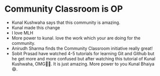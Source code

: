 # Community Classroom is OP

- Kunal Kushwaha says that this community is amazing.
- Kunal made this change
- I love MLH
- More power to kunal. love the work which your are doing for the community.
- Anirudh Sharma finds the Community Classroom initiative really great!
- Sobit Prasad have watched 4-5 tutorials for learning Git and Github but he get more and more  confused but after watching this tutorial of Kunal Kushwaha, OMG🦸‍♂️. It is just amazing. More power to you Kunal Bhaiya😄.

